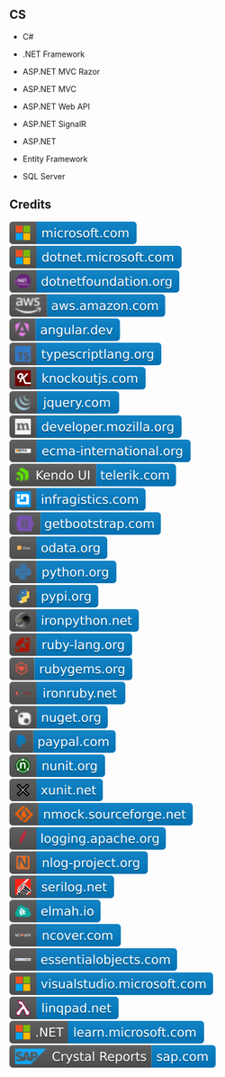 CS
--

- C#

- .NET Framework

- ASP.NET MVC Razor

- ASP.NET MVC

- ASP.NET Web API

- ASP.NET SignalR

- ASP.NET

- Entity Framework

- SQL Server

Credits
-------
[![image](
Credits/microsoft.com.svg?raw=true)](https://microsoft.com/)  
[![image](
Credits/dotnet.microsoft.com.svg?raw=true)](https://dotnet.microsoft.com/)  
[![image](
Credits/dotnetfoundation.org.svg?raw=true)](https://dotnetfoundation.org/)   
[![image](
Credits/aws.amazon.com.svg?raw=true)](https://aws.amazon.com/)  
[![image](
Credits/angular.dev.svg?raw=true)](https://angular.dev/)  
[![image](
Credits/typescriptlang.org.svg?raw=true)](https://typescriptlang.org/)  
[![image](
Credits/knockoutjs.com.svg?raw=true)](https://knockoutjs.com/)  
[![image](
Credits/jquery.com.svg?raw=true)](https://jquery.com/)  
[![image](
Credits/developer.mozilla.org.svg?raw=true)](https://developer.mozilla.org/)  
[![image](
Credits/ecma-international.org.svg?raw=true)](https://ecma-international.org/)  
[![image](
Credits/Kendo-UI-telerik.com.svg?raw=true)](https://telerik.com/)  
[![image](
Credits/infragistics.com.svg?raw=true)](https://infragistics.com/)  
[![image](
Credits/getbootstrap.com.svg?raw=true)](https://getbootstrap.com/)  
[![image](
Credits/odata.org.svg?raw=true)](https://www.odata.org/)  
[![image](
Credits/python.org.svg?raw=true)](https://python.org/)  
[![image](
Credits/pypi.org.svg?raw=true)](https://pypi.org/)  
[![image](
Credits/ironpython.net.svg?raw=true)](https://ironpython.net/)  
[![image](
Credits/ruby-lang.org.svg?raw=true)](https://ruby-lang.org/)  
[![image](
Credits/rubygems.org.svg?raw=true)](https://rubygems.org/)  
[![image](
Credits/ironruby.net.svg?raw=true)](http://ironruby.net/)  
[![image](
Credits/nuget.org.svg?raw=true)](https://nuget.org/)  
[![image](
Credits/paypal.com.svg?raw=true)](https://paypal.com/)  
[![image](
Credits/nunit.org.svg?raw=true)](https://nunit.org/)  
[![image](
Credits/xunit.net.svg?raw=true)](https://xunit.net/)  
[![image](
Credits/nmock.sourceforge.net.svg?raw=true)](https://nmock.sourceforge.net/)  
[![image](
Credits/logging.apache.org.svg?raw=true)](https://logging.apache.org/)  
[![image](
Credits/nlog-project.org.svg?raw=true)](https://nlog-project.org/)  
[![image](
Credits/serilog.net.svg?raw=true)](https://serilog.net/)  
[![image](
Credits/elmah.io.svg?raw=true)](https://elmah.io/)  
[![image](
Credits/ncover.com.svg?raw=true)](https://www.ncover.com/)  
[![image](
Credits/essentialobjects.com.svg?raw=true)](https://essentialobjects.com/)  
[![image](
Credits/visualstudio.microsoft.com.svg?raw=true)](https://visualstudio.microsoft.com/)  
[![image](
Credits/linqpad.net.svg?raw=true)](https://linqpad.net/)  
[![image](
Credits/CS.NET-learn.microsoft.com.svg)](https://learn.microsoft.com/dotnet/)  
[![image](
Credits/Crystal-Reports-sap.com.svg?raw=true)](https://sap.com/)
